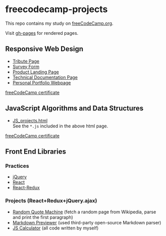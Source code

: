 # freecodecamp-projects

This repo contains my study on [freeCodeCamp.org](https://www.freecodecamp.org). 

Visit [gh-pages](https://society765.github.io/freecodecamp-projects/) for rendered pages. 

## Responsive Web Design 

* [Tribute Page](./Responsive_Web_Design/Tribute_Page/index.html)
* [Survey Form](./Responsive_Web_Design/Survey_Form/index.html)
* [Product Landing Page](./Responsive_Web_Design/Product_Landing_Page/index.html)
* [Technical Documentation Page](./Responsive_Web_Design/Technical_Documentation_Page/index.html)
* [Personal Portfolio Webpage](./Responsive_Web_Design/Personal_Portfolio_Webpage/index.html)

[freeCodeCamp certificate](https://www.freecodecamp.org/certification/fcc7e84c35a-05be-40a1-9d37-b731aea8d906/responsive-web-design)

## JavaScript Algorithms and Data Structures

* [JS_projects.html](./JavaScript_Algorithms_and_Data_Structures/js_projects.html)  
See the `*.js` included in the above html page. 

[freeCodeCamp certificate](https://www.freecodecamp.org/certification/fcc7e84c35a-05be-40a1-9d37-b731aea8d906/javascript-algorithms-and-data-structures)

## Front End Libraries

### Practices 

* [jQuery](./Front_End_Libraries/jquery/index.html)
* [React](./Front_End_Libraries/react/index.html)
* [React-Redux](./Front_End_Libraries/react-redux/index.html)

### Projects (React+Redux+jQuery.ajax)
* [Random Quote Machine](./Front_End_Libraries/Projects/Random_Quote_Machine/index.html) (fetch a random page from Wikipedia, parse and print the first paragraph)
* [Markdown Previewer](./Front_End_Libraries/Projects/Markdown_Previewer/index.html) (used third-party open-source Markdown parser)
* [JS Calculator](./Front_End_Libraries/Projects/JS_Calculator/index.html) (all code written by myself)